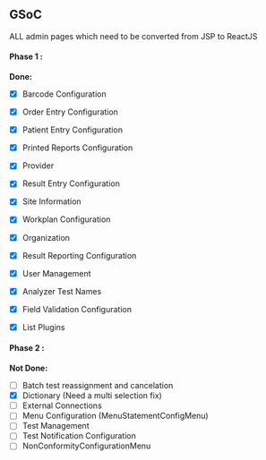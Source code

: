 ## GSoC

ALL admin pages which need to be converted from JSP to ReactJS

#### Phase 1 :

**Done:**

- [x] Barcode Configuration

- [x] Order Entry Configuration
- [x] Patient Entry Configuration
- [x] Printed Reports Configuration
- [x] Provider
- [x] Result Entry Configuration
- [x] Site Information
- [x] Workplan Configuration
- [x] Organization
- [x] Result Reporting Configuration
- [x] User Management
- [x] Analyzer Test Names
- [x] Field Validation Configuration
- [x] List Plugins

#### Phase 2 :

**Not Done:**

- [ ] Batch test reassignment and cancelation
- [x] Dictionary (Need a multi selection fix)
- [ ] External Connections
- [ ] Menu Configuration (MenuStatementConfigMenu)
- [ ] Test Management
- [ ] Test Notification Configuration
- [ ] NonConformityConfigurationMenu
